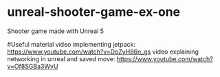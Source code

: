 # unreal-shooter-game-ex-one
Shooter game made with Unreal 5


#Useful material
video implementing jetpack: https://www.youtube.com/watch?v=DoZyH86n_gs
video explaining networking in unreal and saved move: https://www.youtube.com/watch?v=Of8SGBa3WvU